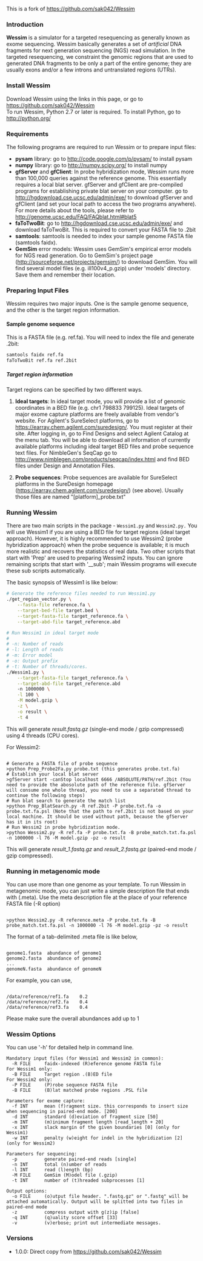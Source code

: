 This is a fork of https://github.com/sak042/Wessim

### Introduction

**Wessim** is a simulator for a targeted resequencing as generally known as 
exome sequencing. Wessim basically generates a set of *artificial* DNA fragments 
for next generation sequencing (NGS) read simulation. In the targeted 
resequencing, we constraint the genomic regions that are used to generated DNA 
fragments to be only a part of the entire genome; they are usually exons and/or 
a few introns and untranslated regions (UTRs).

### Install Wessim

Download Wessim using the links in this page, or go to https://github.com/sak042/Wessim   
To run Wessim, Python 2.7 or later is required. To install Python, go to http://python.org/

### Requirements

The following programs are required to run Wessim or to prepare input files:

* **pysam** library: go to http://code.google.com/p/pysam/ to install pysam
* **numpy** library: go to http://numpy.scipy.org/ to install numpy
* **gfServer** and **gfClient**: In probe hybridization mode, Wessim runs more than 100,000 queries against the reference genome. This essentially requires a local blat server. gfServer and gfClient are pre-compiled programs for establishing private blat server on your computer. go to http://hgdownload.cse.ucsc.edu/admin/exe/ to download gfServer and gfClient (and set your local path to access the two programs anywhere). For more details about the tools, please refer to http://genome.ucsc.edu/FAQ/FAQblat.html#blat5
* **faToTwoBit**: go to http://hgdownload.cse.ucsc.edu/admin/exe/ and download faToTwoBit. This is required to convert your FASTA file to .2bit 
* **samtools**: samtools is needed to index your sample genome FASTA file (samtools faidx).
* **GemSim** error models: Wessim uses GemSim's empirical error models for NGS read generation. Go to GemSim's project page (http://sourceforge.net/projects/gemsim/) to download GemSim. You will find several model files (e.g. ill100v4_p.gzip) under 'models' directory. Save them and remember their location.
 
### Preparing Input Files 

Wessim requires two major inputs. One is the sample genome sequence, and the 
other is the target region information.

#### Sample genome sequence

This is a FASTA file (e.g. ref.fa). You will need to index the file and generate 
.2bit:

```bash
samtools faidx ref.fa
faToTwoBit ref.fa ref.2bit
```

##### Target region information

Target regions can be specified by two different ways.

1. **Ideal targets**: In ideal target mode, you will provide a list of genomic 
  coordinates in a BED file (e.g. chr1   798833 799125). Ideal targets of major 
  exome capture platforms are freely available from vendor's website. For 
  Agilent's SureSelect platforms, go to https://earray.chem.agilent.com/suredesign/. 
  You must register at their site. After logging in, go to Find Designs and select 
  Agilent Catalog at the menu tab. You will be able to download all information of 
  currently available platforms including ideal target BED files and probe 
  sequence text files. For NimbleGen's SeqCap go to 
  http://www.nimblegen.com/products/seqcap/index.html and find BED files under 
  Design and Annotation Files. 

1. **Probe sequences**: Probe sequences are available for SureSelect platforms 
in the SureDesign homepage (https://earray.chem.agilent.com/suredesign/) (see 
above). Usually those files are named "[platform]_probe.txt"

### Running Wessim

There are two main scripts in the package - `Wessim1.py` and `Wessim2.py.` You 
will use Wessim1 if you are using a BED file for target regions (ideal target 
approach). However,  it is highly recommended to use Wessim2 (probe 
hybridization approach) when the probe sequence is available; it is much more 
realistic and recovers the statistics of real data. Two other scripts that start 
with 'Prep' are used to preparing Wessim2 inputs. You can ignore remaining 
scripts that start with '__sub'; main Wessim programs will execute these sub 
scripts automatically.

The basic synopsis of Wessim1 is like below:

```bash
# Generate the reference files needed to run Wessim1.py
./get_region_vector.py \
    --fasta-file reference.fa \
    --target-bed-file target.bed \
    --target-fasta-file target_reference.fa \
    --target-abd-file target_reference.abd

# Run Wessim1 in ideal target mode
#
# -n: Number of reads
# -l: Length of reads
# -m: Error model
# -o: Output prefix
# -t: Number of threads/cores.
./Wessim1.py \
    --target-fasta-file target_reference.fa \
    --target-abd-file target_reference.abd
    -n 1000000 \
    -l 100 \
    -M model.gzip \
    -z \
    -o result \
    -t 4
```

This will generate *result.fastq.gz* (single-end mode / gzip compressed) using 4 threads (CPU cores).



For Wessim2:
<pre><code>
# Generate a FASTA file of probe sequence
>python Prep_Probe2Fa.py probe.txt (this generates probe.txt.fa)
# Establish your local blat server
>gfServer start -canStop localhost 6666 /ABSOLUTE/PATH/ref.2bit (You need to provide the abosolute path of the reference file. gfServer will consume one whole thread, you need to use a separated thread to continue the following steps)
# Run blat search to generate the match list
>python Prep_BlatSearch.py -R ref.2bit -P probe.txt.fa -o probe.txt.fa.psl (Note that the path to ref.2bit is not based on your local machine. It should be used without path, because the gfServer has it in its root)
# Run Wessim2 in probe hybridization mode.
>python Wessim2.py -R ref.fa -P probe.txt.fa -B probe_match.txt.fa.psl -n 1000000 -l 76 -M model.gzip -pz -o result
</code></pre>
This will generate *result_1.fastq.gz* and *result_2.fastq.gz* (paired-end mode / gzip compressed).

### Running in metagenomic mode
You can use more than one genome as your template. To run Wessim in metagenomic mode, you can just write a simple description file that ends with (.meta). Use the meta description file at the place of your reference FASTA file (-R option)
<pre><code>
>python Wessim2.py -R reference.meta -P probe.txt.fa -B probe_match.txt.fa.psl -n 1000000 -l 76 -M model.gzip -pz -o result
</code></pre>

The format of a tab-delimited .meta file is like below,
<pre><code>
genome1.fasta <tab> abundance of genome1
genome2.fasta <tab> abundance of genome2
...
genomeN.fasta <tab> abundance of genomeN
</code></pre>
For example, you can use,
<pre><code>
/data/reference/ref1.fa    0.2
/data/reference/ref2.fa    0.4
/data/reference/ref3.fa    0.4
</code></pre>
Please make sure the overall abundances add up to 1

### Wessim Options
You can use '-h' for detailed help in command line.

```
Mandatory input files (for Wessim1 and Wessim2 in common):
  -R FILE     faidx-indexed (R)eference genome FASTA file
For Wessim1 only:
  -B FILE     Target region .(B)ED file
For Wessim2 only:
  -P FILE     (P)robe sequence FASTA file
  -B FILE     (B)lat matched probe regions .PSL file

Parameters for exome capture:
  -f INT      mean (f)ragment size. this corresponds to insert size when sequencing in paired-end mode. [200]
  -d INT      standard (d)eviation of fragment size [50]
  -m INT      (m)inimum fragment length [read_length + 20]
  -x INT      slack margin of the given boundaries [0] (only for Wessim1)
  -w INT      penalty (w)eight for indel in the hybridization [2] (only for Wessim2)

Parameters for sequencing:
  -p          generate paired-end reads [single]
  -n INT      total (n)umber of reads
  -l INT      read (l)ength (bp)
  -M FILE     GemSim (M)odel file (.gzip)
  -t INT      number of (t)hreaded subprocesses [1]

Output options:
  -o FILE     (o)utput file header. ".fastq.gz" or ".fastq" will be attached automatically. Output will be splitted into two files in paired-end mode
  -z          compress output with g(z)ip [false]
  -q INT      (q)uality score offset [33]
  -v          (v)erbose; print out intermediate messages.
```

### Versions

* 1.0.0: Direct copy from https://github.com/sak042/Wessim
